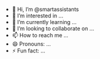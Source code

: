 - 👋 Hi, I’m @smartassistants
- 👀 I’m interested in ...
- 🌱 I’m currently learning ...
- 💞️ I’m looking to collaborate on ...
- 📫 How to reach me ...
- 😄 Pronouns: ...
- ⚡ Fun fact: ...

<!---
smartassistants/smartassistants is a ✨ special ✨ repository because its `README.md` (this file) appears on your GitHub profile.
You can click the Preview link to take a look at your changes.
--->
